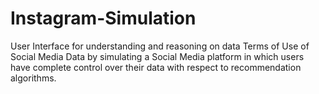 # Instagram-Simulation
User Interface for understanding and reasoning on data Terms of Use of Social Media Data by simulating a Social Media platform in which users have complete control over their data with respect to recommendation algorithms.
